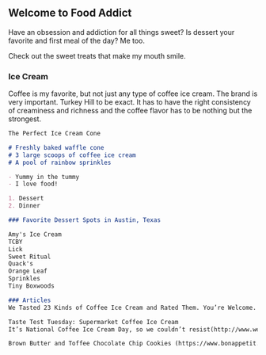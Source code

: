 ## Welcome to Food Addict

Have an obsession and addiction for all things sweet? Is dessert your favorite and first meal of the day? Me too. 

Check out the sweet treats that make my mouth smile.

### Ice Cream

Coffee is my favorite, but not just any type of coffee ice cream. The brand is very important. Turkey Hill to be exact. It has to have the right consistency of creaminess and richness and the coffee flavor has to be nothing but the strongest.

```markdown
The Perfect Ice Cream Cone

# Freshly baked waffle cone
# 3 large scoops of coffee ice cream
# A pool of rainbow sprinkles

- Yummy in the tummy
- I love food!

1. Dessert
2. Dinner

### Favorite Dessert Spots in Austin, Texas

Amy's Ice Cream 
TCBY
Lick
Sweet Ritual
Quack's 
Orange Leaf
Sprinkles 
Tiny Boxwoods

### Articles
We Tasted 23 Kinds of Coffee Ice Cream and Rated Them. You’re Welcome. (https://sweatpantsandcoffee.com/tasted-23-kinds-coffee-ice-cream-and-ranked-them/)

Taste Test Tuesday: Supermarket Coffee Ice Cream
It’s National Coffee Ice Cream Day, so we couldn’t resist(http://www.westchestermagazine.com/Blogs/Eat-Drink-Post/September-2016/Taste-Test-Tuesday-Supermarket-Coffee-Ice-Cream/)

Brown Butter and Toffee Chocolate Chip Cookies (https://www.bonappetit.com/recipe/brown-butter-and-toffee-chocolate-chip-cookies) 



